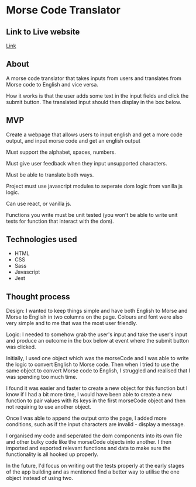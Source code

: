 # Morse Code Translator

## Link to Live website

[Link](https://samm-au.github.io/morse-code-translator/)

## About

A morse code translator that takes inputs from users and translates from Morse code to English and vice versa.

How it works is that the user adds some text in the input fields and click the submit button. The translated input should then display in the box below.

## MVP

Create a webpage that allows users to input english and get a more code output, and input morse code and get an english output

Must support the alphabet, spaces, numbers.

Must give user feedback when they input unsupported characters.

Must be able to translate both ways.

Project must use javascript modules to seperate dom logic from vanilla js logic.

Can use react, or vanilla js.

Functions you write must be unit tested (you won't be able to write unit tests for function that interact with the dom).

## Technologies used

- HTML
- CSS
- Sass
- Javascript
- Jest

## Thought process

Design:
I wanted to keep things simple and have both English to Morse and Morse to English in two columns on the page. Colours and font were also very simple and to me that was the most user friendly.

Logic:
I needed to somehow grab the user's input and take the user's input and produce an outcome in the box below at event where the submit button was clicked.

Initially, I used one object which was the morseCode and I was able to write the logic to convert English to Morse code. Then when I tried to use the same object to convert Morse code to English, I struggled and realised that I was spending too much time.

I found it was easier and faster to create a new object for this function but I know if I had a bit more time, I would have been able to create a new function to pair values with its keys in the first morseCode object and then not requiring to use another object.

Once I was able to append the output onto the page, I added more conditions, such as if the input characters are invalid - display a message.

I organised my code and seperated the dom components into its own file and other bulky code like the morseCode objects into another. I then imported and exported relevant functions and data to make sure the functionality is all hooked up properly.

In the future, I'd focus on writing out the tests properly at the early stages of the app building and as mentioned find a better way to utilise the one object instead of using two.
